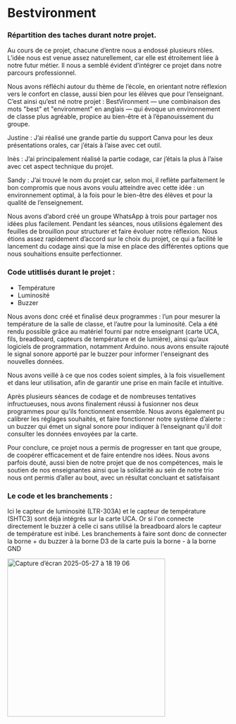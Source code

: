 # Bestvironment
### Répartition des taches durant notre projet. 


  Au cours de ce projet, chacune d’entre nous a endossé plusieurs rôles. L’idée nous est venue assez naturellement, car elle est étroitement liée à notre futur métier. Il nous a semblé évident d’intégrer ce projet dans notre parcours professionnel.

  Nous avons réfléchi autour du thème de l’école, en orientant notre réflexion vers le confort en classe, aussi bien pour les élèves que pour l’enseignant. C’est ainsi qu’est né notre projet : BestVironment — une combinaison des mots "best" et "environment" en anglais — qui évoque un environnement de classe plus agréable, propice au bien-être et à l’épanouissement du groupe.

Justine : J’ai réalisé une grande partie du support Canva pour les deux présentations orales, car j’étais à l’aise avec cet outil.

Inès : J’ai principalement réalisé la partie codage, car j’étais la plus à l’aise avec cet aspect technique du projet.

Sandy : J’ai trouvé le nom du projet car, selon moi, il reflète parfaitement le bon compromis que nous avons voulu atteindre avec cette idée : un environnement optimal, à la fois pour le bien-être des élèves et pour la qualité de l’enseignement.

Nous avons d’abord créé un groupe WhatsApp à trois pour partager nos idées plus facilement. Pendant les séances, nous utilisions également des feuilles de brouillon pour structurer et faire évoluer notre réflexion. Nous étions assez rapidement d’accord sur le choix du projet, ce qui a facilité le lancement du codage ainsi que la mise en place des différentes options que nous souhaitions ensuite perfectionner.

### Code utitlisés durant le projet : 

- Température
- Luminosité
- Buzzer

Nous avons donc créé et finalisé deux programmes : l’un pour mesurer la température de la salle de classe, et l’autre pour la luminosité. Cela a été rendu possible grâce au matériel fourni par notre enseignant (carte UCA, fils, breadboard, capteurs de température et de lumière), ainsi qu’aux logiciels de programmation, notamment Arduino.
nous avons ensuite rajouté le signal sonore apporté par le buzzer pour informer l'enseignant des nouvelles données. 

Nous avons veillé à ce que nos codes soient simples, à la fois visuellement et dans leur utilisation, afin de garantir une prise en main facile et intuitive.

Après plusieurs séances de codage et de nombreuses tentatives infructueuses, nous avons finalement réussi à fusionner nos deux programmes pour qu’ils fonctionnent ensemble. Nous avons également pu calibrer les réglages souhaités, et faire fonctionner notre système d’alerte : un buzzer qui émet un signal sonore pour indiquer à l’enseignant qu’il doit consulter les données envoyées par la carte.

Pour conclure, ce projet nous a permis de progresser en tant que groupe, de coopérer efficacement et de faire entendre nos idées. Nous avons parfois douté, aussi bien de notre projet que de nos compétences, mais le soutien de nos enseignantes ainsi que la solidarité au sein de notre trio nous ont permis d’aller au bout, avec un résultat concluant et satisfaisant

### Le code et les branchements :
Ici le capteur de luminosité (LTR-303A) et le capteur de température (SHTC3) sont déjà intégrés sur la carte UCA. Or si l'on connecte directement le buzzer à celle ci sans utilisé la breadboard alors le capteur de température est inibé. 
Les branchements à faire sont donc de connecter la borne + du buzzer à la borne D3 de la carte puis la borne - à la borne GND

<img width="358" alt="Capture d’écran 2025-05-27 à 18 19 06" src="https://github.com/user-attachments/assets/614740bf-256e-4fb2-b901-bd9eb0867092" />
